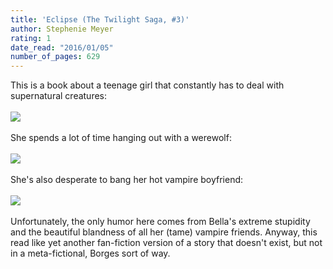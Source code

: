 ```yaml
---
title: 'Eclipse (The Twilight Saga, #3)'
author: Stephenie Meyer
rating: 1
date_read: "2016/01/05"
number_of_pages: 629
---
```


This is a book about a teenage girl that constantly has to deal with supernatural creatures:<br/><br/><img src="http://i.imgur.com/5TILWqu.gifv"><br/><br/>She spends a lot of time hanging out with a werewolf:<br/><br/><img src="http://i.imgur.com/rIXDI3P.gifv"><br/><br/>She's also desperate to bang her hot vampire boyfriend:<br/><br/><img src="http://i.imgur.com/nVtbFmZ.gifv"><br/><br/>Unfortunately, the only humor here comes from Bella's extreme stupidity and the beautiful blandness of all her (tame) vampire friends. Anyway, this read like yet another fan-fiction version of a story that doesn't exist, but not in a meta-fictional, Borges sort of way. 